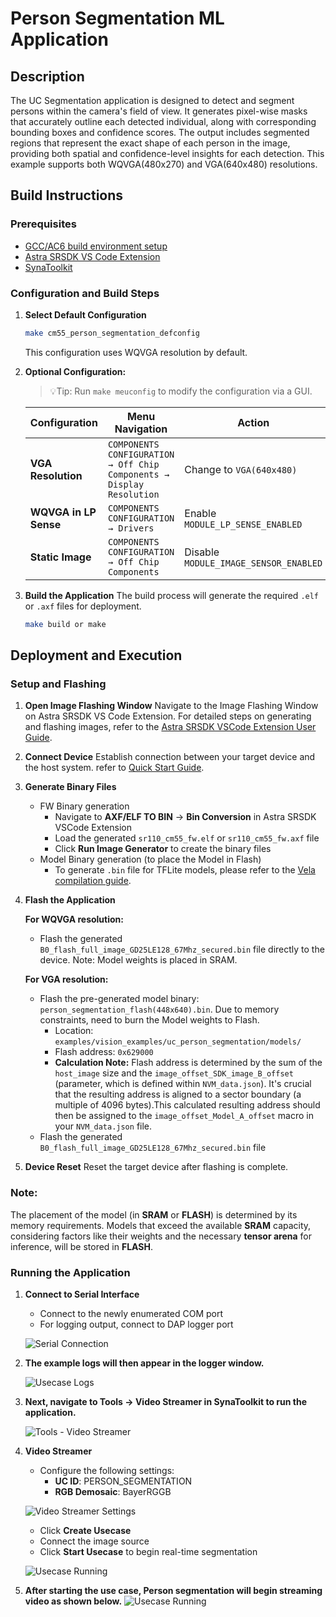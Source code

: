 # Person Segmentation ML Application

## Description

The UC Segmentation application is designed to detect and segment persons within the camera's field of view. It generates pixel-wise masks that accurately outline each detected individual, along with corresponding bounding boxes and confidence scores. The output includes segmented regions that represent the exact shape of each person in the image, providing both spatial and confidence-level insights for each detection. This example supports both WQVGA(480x270) and VGA(640x480) resolutions.

## Build Instructions

### Prerequisites
- [GCC/AC6 build environment setup](../developer_guide/build_env.rst)
- [Astra SRSDK VS Code Extension](../developer_guide/SRSDK_VSCode_Extension_Userguide.rst)
- [SynaToolkit](../subject/toolkit/toolkit.rst)

### Configuration and Build Steps

1. **Select Default Configuration**
   ```bash
   make cm55_person_segmentation_defconfig
   ```
   This configuration uses WQVGA resolution by default.

2. **Optional Configuration:**

   >💡Tip: Run `make meuconfig` to modify the configuration via a GUI.

   | Configuration | Menu Navigation | Action |
   |---------------|-----------------|---------|
   | **VGA Resolution** | `COMPONENTS CONFIGURATION → Off Chip Components → Display Resolution` | Change to `VGA(640x480)` |
   | **WQVGA in LP Sense** | `COMPONENTS CONFIGURATION → Drivers` | Enable `MODULE_LP_SENSE_ENABLED` |
   | **Static Image** | `COMPONENTS CONFIGURATION → Off Chip Components` | Disable `MODULE_IMAGE_SENSOR_ENABLED` |

3. **Build the Application**
   The build process will generate the required `.elf` or `.axf` files for deployment.
   ```bash
   make build or make
   ```

## Deployment and Execution

### Setup and Flashing

1. **Open Image Flashing Window**
   Navigate to the Image Flashing Window on Astra SRSDK VS Code Extension.
   For detailed steps on generating and flashing images, refer to the [Astra SRSDK VSCode Extension User Guide](../developer_guide/SRSDK_VSCode_Extension_Userguide.rst).

2. **Connect Device**
   Establish connection between your target device and the host system.
   refer to [Quick Start Guide](../quickstart/Astra_SRSDK_Quick_Start_Guide.rst).

3. **Generate Binary Files**
   - FW Binary generation
      - Navigate to **AXF/ELF TO BIN** → **Bin Conversion** in Astra SRSDK VSCode Extension
      - Load the generated `sr110_cm55_fw.elf` or `sr110_cm55_fw.axf` file
      - Click **Run Image Generator** to create the binary files
   - Model Binary generation (to place the Model in Flash)
      - To generate `.bin` file for TFLite models, please refer to the [Vela compilation guide](Astra_SRSDK_vela_compilation_tflite_model.md).

4. **Flash the Application**
   
   **For WQVGA resolution:**
   - Flash the generated `B0_flash_full_image_GD25LE128_67Mhz_secured.bin` file directly to the device. Note: Model weights is placed in SRAM.
   
   **For VGA resolution:**
   - Flash the pre-generated model binary: `person_segmentation_flash(448x640).bin`. Due to memory constraints, need to burn the Model weights to Flash. 
     - Location: `examples/vision_examples/uc_person_segmentation/models/`
     - Flash address: `0x629000`
     - **Calculation Note:** Flash address is determined by the sum of the `host_image` size and the `image_offset_SDK_image_B_offset` (parameter, which is defined within `NVM_data.json`). It's crucial that the resulting address is aligned to a sector boundary (a multiple of 4096 bytes).This calculated resulting address should then be assigned to the `image_offset_Model_A_offset` macro in your `NVM_data.json` file.
   - Flash the generated `B0_flash_full_image_GD25LE128_67Mhz_secured.bin` file

5. **Device Reset**
   Reset the target device after flashing is complete.

### Note:

The placement of the model (in **SRAM** or **FLASH**) is determined by its memory requirements. Models that exceed the available **SRAM** capacity, considering factors like their weights and the necessary **tensor arena** for inference, will be stored in **FLASH**.

### Running the Application

1. **Connect to Serial Interface**  
   - Connect to the newly enumerated COM port  
   - For logging output, connect to DAP logger port  

   ![Serial Connection](../_static/Assets/Images/user_guide/person_segmentation/image_1.png)

2. **The example logs will then appear in the logger window.**  

   ![Usecase Logs](../_static/Assets/Images/user_guide/person_segmentation/image_2.png)

3. **Next, navigate to Tools → Video Streamer in SynaToolkit to run the application.**  

   ![Tools - Video Streamer](../_static/Assets/Images/user_guide/person_segmentation/image_3.png)

4. **Video Streamer**  
   - Configure the following settings:  
     - **UC ID**: PERSON_SEGMENTATION
     - **RGB Demosaic**: BayerRGGB  

   ![Video Streamer Settings](../_static/Assets/Images/user_guide/person_segmentation/image_4.png)

   - Click **Create Usecase**  
   - Connect the image source  
   - Click **Start Usecase** to begin real-time segmentation  

   ![Usecase Running](../_static/Assets/Images/user_guide/person_segmentation/image_5.png)

5. **After starting the use case, Person segmentation will begin streaming video as shown below.**
   ![Usecase Running](../_static/Assets/Images/user_guide/person_segmentation/image_6.png)

